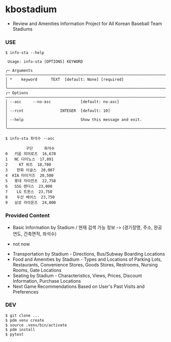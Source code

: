 # kbostadium

* Review and Amenities Information Project for All Korean Baseball Team Stadiums

### USE
```
$ info-sta --help

 Usage: info-sta [OPTIONS] KEYWORD

╭─ Arguments ──────────────────────────────────────────────────────────────────────────────────────────────────────────────────────────────────╮
│ *    keyword      TEXT  [default: None] [required]                                                                                           │
╰──────────────────────────────────────────────────────────────────────────────────────────────────────────────────────────────────────────────╯
╭─ Options ────────────────────────────────────────────────────────────────────────────────────────────────────────────────────────────────────╮
│ --asc     --no-asc             [default: no-asc]                                                                                             │
│ --rcnt                INTEGER  [default: 10]                                                                                                 │
│ --help                         Show this message and exit.                                                                                   │
╰──────────────────────────────────────────────────────────────────────────────────────────────────────────────────────────────────────────────╯

$ info-sta 좌석수 --asc

         구단     좌석수
0   키움 히어로즈  16,670
1   NC 다이노스  17,891
2     KT 위즈  18,700
3    한화 이글스  20,007
4  KIA 타이거즈  20,500
5   롯데 자이언츠  22,758
6   SSG 랜더스  23,000
7    LG 트윈스  23,750
8    두산 베어스  23,750
9   삼성 라이온즈  24,000
```

### Provided Content
* Basic Information by Stadium /  현재 검색 가능 정보 -> (경기장명, 주소, 완공연도, 건축면적, 좌석수)
- not now
* Transportation by Stadium - Directions, Bus/Subway Boarding Locations
* Food and Amenities by Stadium - Types and Locations of Parking Lots, Restaurants, Convenience Stores, Goods Stores, Restrooms, Nursing Rooms, Gate Locations
* Seating by Stadium - Characteristics, Views, Prices, Discount Information, Purchase Locations
* Next Game Recommendations Based on User's Past Visits and Preferences

### DEV
```bash
$ git clone ...
$ pdm venv create
$ source .venv/bin/activate
$ pdm install
$ pytest
```
